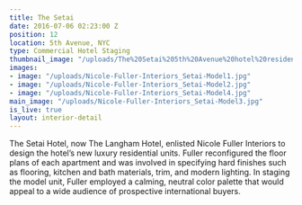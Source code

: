 ```yaml
---
title: The Setai
date: 2016-07-06 02:23:00 Z
position: 12
location: 5th Avenue, NYC
type: Commercial Hotel Staging
thumbnail_image: "/uploads/The%20Setai%205th%20Avenue%20hotel%20residence%20Nicole%20Fuller%20Interiors-165fe1.jpg"
images:
- image: "/uploads/Nicole-Fuller-Interiors_Setai-Model1.jpg"
- image: "/uploads/Nicole-Fuller-Interiors_Setai-Model2.jpg"
- image: "/uploads/Nicole-Fuller-Interiors_Setai-Model4.jpg"
main_image: "/uploads/Nicole-Fuller-Interiors_Setai-Model3.jpg"
is_live: true
layout: interior-detail
---
```


The Setai Hotel, now The Langham Hotel, enlisted Nicole Fuller Interiors to design the hotel’s new luxury residential units. Fuller reconfigured the floor plans of each apartment and was involved in specifying hard finishes such as flooring, kitchen and bath materials, trim, and modern lighting. In staging the model unit, Fuller employed a calming, neutral color palette that would appeal to a wide audience of prospective international buyers.
